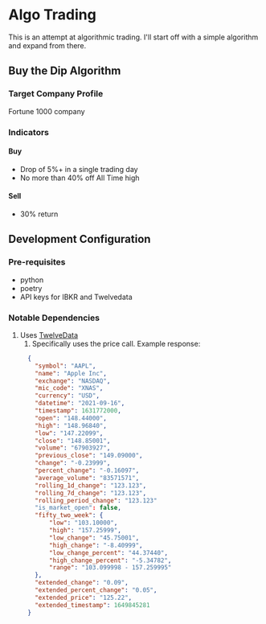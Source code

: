 # Algo Trading

This is an attempt at algorithmic trading. I'll start off with a simple algorithm and expand from there.

## Buy the Dip Algorithm

### Target Company Profile

Fortune 1000 company

### Indicators

#### Buy

- Drop of 5%+ in a single trading day
- No more than 40% off All Time high

#### Sell

- 30% return

## Development Configuration

### Pre-requisites

- python
- poetry
- API keys for IBKR and Twelvedata


### Notable Dependencies

1. Uses [TwelveData](https://github.com/twelvedata/twelvedata-python)
   1. Specifically uses the price call. Example response:
    ```json
      {
        "symbol": "AAPL",
        "name": "Apple Inc",
        "exchange": "NASDAQ",
        "mic_code": "XNAS",
        "currency": "USD",
        "datetime": "2021-09-16",
        "timestamp": 1631772000,
        "open": "148.44000",
        "high": "148.96840",
        "low": "147.22099",
        "close": "148.85001",
        "volume": "67903927",
        "previous_close": "149.09000",
        "change": "-0.23999",
        "percent_change": "-0.16097",
        "average_volume": "83571571",
        "rolling_1d_change": "123.123",
        "rolling_7d_change": "123.123",
        "rolling_period_change": "123.123"
        "is_market_open": false,
        "fifty_two_week": {
            "low": "103.10000",
            "high": "157.25999",
            "low_change": "45.75001",
            "high_change": "-8.40999",
            "low_change_percent": "44.37440",
            "high_change_percent": "-5.34782",
            "range": "103.099998 - 157.259995"
        },
        "extended_change": "0.09",
        "extended_percent_change": "0.05",
        "extended_price": "125.22",
        "extended_timestamp": 1649845281
      }
    ```
